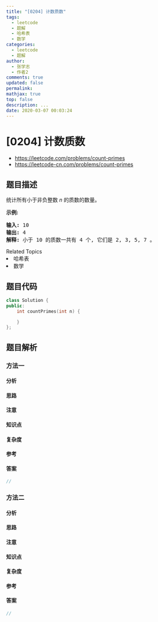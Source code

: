 ```yaml
---
title: "[0204] 计数质数"
tags:
  - leetcode
  - 题解
  - 哈希表
  - 数学
categories:
  - leetcode
  - 题解
author:
  - 张学志
  - 作者2
comments: true
updated: false
permalink:
mathjax: true
top: false
description: ...
date: 2020-03-07 00:03:24
---
```



# [0204] 计数质数
* https://leetcode.com/problems/count-primes
* https://leetcode-cn.com/problems/count-primes


## 题目描述

<p>统计所有小于非负整数&nbsp;<em>n&nbsp;</em>的质数的数量。</p>

<p><strong>示例:</strong></p>

<pre><strong>输入:</strong> 10
<strong>输出:</strong> 4
<strong>解释:</strong> 小于 10 的质数一共有 4 个, 它们是 2, 3, 5, 7 。
</pre>
<div><div>Related Topics</div><div><li>哈希表</li><li>数学</li></div></div>


## 题目代码

```cpp
class Solution {
public:
    int countPrimes(int n) {

    }
};
```


## 题目解析


### 方法一

#### 分析

#### 思路

#### 注意

#### 知识点

#### 复杂度

#### 参考

#### 答案

```cpp
//
```


### 方法二

#### 分析

#### 思路

#### 注意

#### 知识点

#### 复杂度

#### 参考

#### 答案

```cpp
//
```



